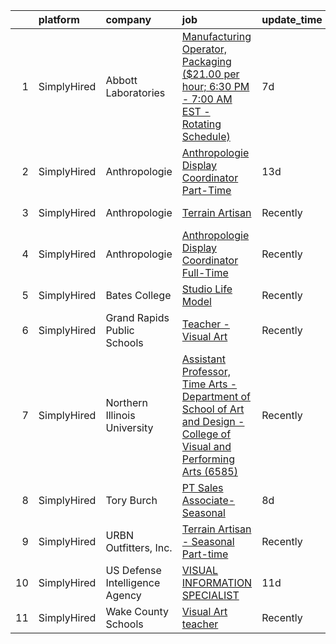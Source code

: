

|    | platform    | company                        | job                                                                                                                                                                                                                           | update_time   | location                       |
|---:|:------------|:-------------------------------|:------------------------------------------------------------------------------------------------------------------------------------------------------------------------------------------------------------------------------|:--------------|:-------------------------------|
|  1 | SimplyHired | Abbott Laboratories            | [Manufacturing Operator, Packaging ($21.00 per hour; 6:30 PM - 7:00 AM EST - Rotating Schedule)](https://www.simplyhired.com/job/Y2dFpkD2PiuSBklLHdeMpNV_An2I60vL2yllmEw3YJaV-5TUpex4Kw?q=visual+art)                         | 7d            | Tipp City, OH                  |
|  2 | SimplyHired | Anthropologie                  | [Anthropologie Display Coordinator Part-Time](https://www.simplyhired.com/job/GKg29WtdD_cLCQQc2gcOOmiScpL_-U4dk-JRJHj2lJORs2aqOmwM2A?q=visual+art)                                                                            | 13d           | Miramar Beach, FL +2 locations |
|  3 | SimplyHired | Anthropologie                  | [Terrain Artisan](https://www.simplyhired.com/job/ONktUiJZRe9qACh1upDLPB_n8ahKfKe6dg9qQ8vPlvmGfd9CWUW9Rw?q=visual+art)                                                                                                        | Recently      | Bethesda, MD                   |
|  4 | SimplyHired | Anthropologie                  | [Anthropologie Display Coordinator Full-Time](https://www.simplyhired.com/job/6fHR5cxeTKZZUBmwb5dsNTb6fi2W8ipg9Y-McNL7S37jk63PRflpbA?q=visual+art)                                                                            | Recently      | Houston, TX                    |
|  5 | SimplyHired | Bates College                  | [Studio Life Model](https://www.simplyhired.com/job/P07ZxWn1-N4veuvKnHgBPjtX9Wh4RoRM7HjloM8KxnKMOGQNn1rVbw?q=visual+art)                                                                                                      | Recently      | Lewiston, ME                   |
|  6 | SimplyHired | Grand Rapids Public Schools    | [Teacher -Visual Art](https://www.simplyhired.com/job/_QJbEip-rzqiUHXYvu_kiOp5qUtC8D8Q0n_CHuujmdF_ivydjTKfFQ?q=visual+art)                                                                                                    | Recently      | Grand Rapids, MI               |
|  7 | SimplyHired | Northern Illinois University   | [Assistant Professor, Time Arts - Department of School of Art and Design - College of Visual and Performing Arts (6585)](https://www.simplyhired.com/job/Emx1pGZlk73Hdm91pV9K_iwrYqmsHInC5L8e5sdwVHmnBkqjWf2vuQ?q=visual+art) | Recently      | DeKalb, IL                     |
|  8 | SimplyHired | Tory Burch                     | [PT Sales Associate- Seasonal](https://www.simplyhired.com/job/hOUXSV1mZW4I5SqAaBWTEMGtUuQ_lEnLcA_nJY2J8TvpnSZgUJQ2Dw?q=visual+art)                                                                                           | 8d            | Cypress, TX +25 locations      |
|  9 | SimplyHired | URBN Outfitters, Inc.          | [Terrain Artisan - Seasonal Part-time](https://www.simplyhired.com/job/7H-TRkkQ3E_Dc2c7-uGgV3WWHS6X82nUjBojzLOD13c2MgFWfDI08w?q=visual+art)                                                                                   | Recently      | Glen Mills, PA                 |
| 10 | SimplyHired | US Defense Intelligence Agency | [VISUAL INFORMATION SPECIALIST](https://www.simplyhired.com/job/0JgCWotQWY-ABNbhX54F6p-xH5O7HGYJv0-7n71VbpzmPYIgu2ymPQ?q=visual+art)                                                                                          | 11d           | Oahu Island, HI                |
| 11 | SimplyHired | Wake County Schools            | [Visual Art teacher](https://www.simplyhired.com/job/ONdhPMJl9UzvXjABJhYmc_llZ7vDiD3U3wkZLIZ0TJPF8y9-ee5NJw?q=visual+art)                                                                                                     | Recently      | Wendell, NC                    |